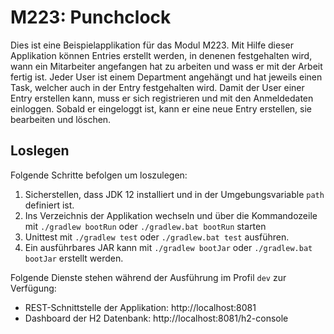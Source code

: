 # M223: Punchclock
Dies ist eine Beispielapplikation für das Modul M223.
Mit Hilfe dieser Applikation können Entries erstellt werden, in denenen 
festgehalten wird, wann ein Mitarbeiter angefangen hat zu arbeiten und wass er mit der Arbeit fertig ist.
Jeder User ist einem Department angehängt und hat jeweils einen Task, welcher auch in der Entry festgehalten wird.
Damit der User einer Entry erstellen kann, muss er sich registrieren und mit den Anmeldedaten einloggen. 
Sobald er eingeloggt ist, kann er eine neue Entry erstellen, sie bearbeiten und löschen.

## Loslegen
Folgende Schritte befolgen um loszulegen:
1. Sicherstellen, dass JDK 12 installiert und in der Umgebungsvariable `path` definiert ist.
1. Ins Verzeichnis der Applikation wechseln und über die Kommandozeile mit `./gradlew bootRun` oder `./gradlew.bat bootRun` starten
1. Unittest mit `./gradlew test` oder `./gradlew.bat test` ausführen.
1. Ein ausführbares JAR kann mit `./gradlew bootJar` oder `./gradlew.bat bootJar` erstellt werden.

Folgende Dienste stehen während der Ausführung im Profil `dev` zur Verfügung:
- REST-Schnittstelle der Applikation: http://localhost:8081
- Dashboard der H2 Datenbank: http://localhost:8081/h2-console